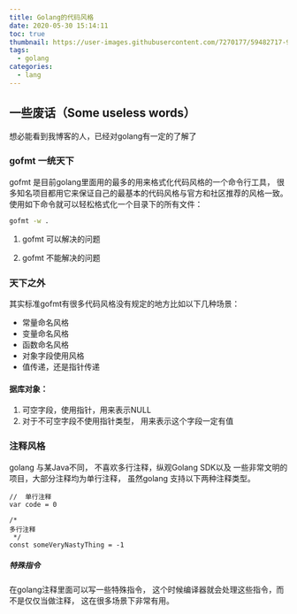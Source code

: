 ```yaml
---
title: Golang的代码风格
date: 2020-05-30 15:14:11
toc: true
thumbnail: https://user-images.githubusercontent.com/7270177/59482717-9f4a4d80-8e9c-11e9-82b0-58254e0f4c4b.png
tags:
  - golang
categories:
  - lang
---
```


## 一些废话（Some useless words）
想必能看到我博客的人，已经对golang有一定的了解了


### gofmt 一统天下  

gofmt 是目前golang里面用的最多的用来格式化代码风格的一个命令行工具， 很多知名项目都用它来保证自己的最基本的代码风格与官方和社区推荐的风格一致。  
使用如下命令就可以轻松格式化一个目录下的所有文件：  
```sh
gofmt -w .
```
1. gofmt 可以解决的问题

2. gofmt 不能解决的问题


### 天下之外
其实标准gofmt有很多代码风格没有规定的地方比如以下几种场景：  
- 常量命名风格
- 变量命名风格
- 函数命名风格
- 对象字段使用风格
- 值传递，还是指针传递


#### 据库对象：
1. 可空字段，使用指针，用来表示NULL
2. 对于不可空字段不使用指针类型， 用来表示这个字段一定有值


### 注释风格

golang 与某Java不同， 不喜欢多行注释，纵观Golang SDK以及 一些非常文明的项目，大部分注释均为单行注释， 虽然golang 支持以下两种注释类型。  
```golang
//  单行注释
var code = 0

/*
多行注释
 */
const someVeryNastyThing = -1
```

#####  特殊指令
在golang注释里面可以写一些特殊指令， 这个时候编译器就会处理这些指令，而不是仅仅当做注释， 这在很多场景下非常有用。